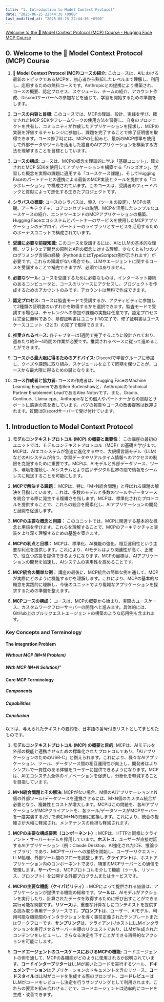 ```yaml
---
title: "1. Introduction to Model Context Protocol"
date: "2025-06-25 22:44:36 +0900"
last_modified_at: "2025-06-25 22:44:36 +0900"
---
```


[Welcome to the 🤗 Model Context Protocol (MCP) Course - Hugging Face MCP Course](https://huggingface.co/learn/mcp-course/unit0/introduction)

## 0. Welcome to the 🤗 Model Context Protocol (MCP) Course

1.  **🤗 Model Context Protocol (MCP)コースの紹介:** このコースは、AIにおける最新のトピックであるMCPを、初心者から熟知したレベルまで理解し、利用し、応用するための無料コースです。Anthropicとの提携により構築され、コースの概要、認定プロセス、スケジュール、チームの紹介、アカウント作成、Discordサーバーへの参加などを通じて、学習を開始するための準備をします。

2.  **コースの内容と目標:** このコースでは、MCPの理論、設計、実践を学び、確立されたMCP SDKやフレームワークの使用方法を習得し、自身のプロジェクトを共有し、コミュニティが作成したアプリケーションを探求し、MCPの実装を評価するチャレンジに参加し、課題を完了することで修了証明書を取得できます。コース修了時には、MCPの仕組みと、最新のMCP標準を使用して外部データやツールを活用した独自のAIアプリケーションを構築する方法を理解することを目標としています。

3.  **コースの構成:** コースは、MCPの概念を理論的に学ぶ「基礎ユニット」、確立されたMCP SDKを使用してアプリケーションを構築する「ハンズオン」、学習した概念を実際の課題に適用する「ユースケース課題」、そしてHugging Faceのパートナーとの連携による最新のMCP実装とツールを提供する「コラボレーション」で構成されています。このコースは、受講者のフィードバックと貢献によって進化する生きたプロジェクトです。

4.  **シラバスの概要:** コースのシラバスは、導入（ツールの設定）、MCPの基礎、アーキテクチャ、コアコンセプトの説明、MCPを活用したシンプルなユースケースの紹介、エンドツーエンドのMCPアプリケーションの構築、Hugging Faceエコシステムとパートナーのサービスを使用したMCPアプリケーションのデプロイ、パートナーのライブラリとサービスを活用するためのボーナスユニットで構成されています。

5.  **受講に必要な前提知識:** このコースを受講するには、AIとLLMの基本的な理解、ソフトウェア開発の原則とAPIの概念に対する理解、少なくとも1つのプログラミング言語の経験（PythonまたはTypeScriptの例が示されます）が必要です。これらの知識がない場合でも、LLMやエージェントに関するコースを受講することで補完できますが、必須ではありません。

6.  **必要なツール:** コースを受講するために必要なものは、インターネット接続のあるコンピュータと、コースのリソースにアクセスし、プロジェクトを作成するためのアカウントのみです。アカウントは無料で作成できます。

7.  **認定プロセス:** コースは監査モードで受講するか、アクティビティに参加して2種類の証明書のいずれかを取得するかを選択できます。監査モードで受講する場合は、チャレンジへの参加や課題の実施は任意です。認定プロセスは完全に無料であり、基礎証明書はユニット1の完了で、修了証明書はユースケースユニット（2と3）の完了で取得できます。

8.  **推奨されるペース:** 各チャプターは1週間で完了するように設計されており、週あたり約3〜4時間の作業が必要です。推奨されるペースに従って進めることができます。

9.  **コースから最大限に得るためのアドバイス:** Discordで学習グループに参加し、クイズや課題に取り組み、スケジュールを立てて同期を保つことが、コースから最大限に得るための鍵となります。

10. **コース作成者と協力者:** コースの作成者は、Hugging FaceのMachine Learning EngineerであるBen Burtenshawと、AnthropicのTechnical Partner Enablement LeadであるAlex Notovです。また、Gradio、Continue、Llama.cpp、Anthropicなどの個人やパートナーからの貢献とサポートに感謝の意を表しています。バグの報告やコースの改善提案は歓迎されます。質問はDiscordサーバーで受け付けています。

## 1. Introduction to Model Context Protocol

1.  **モデルコンテキストプロトコル (MCP) の概要と重要性：** この講座の最初のユニットでは、モデルコンテキストプロトコル（MCP）の基礎を学びます。MCPは、AIエコシステムが急速に進化する中で、大規模言語モデル（LLM）などのAIシステムが持つ、学習データやリアルタイム情報へのアクセスの制限を克服するために重要です。MCPは、AIモデルと外部データソース、ツール、環境を接続し、AIシステムとより広いデジタル世界の間で情報をシームレスに転送することを可能にします。

2.  **MCPで解決する課題：** MCPは、特に「M×N統合問題」と呼ばれる課題の解決を目指しています。これは、多数のモデルと多数のツールやデータソースを統合する際に発生する複雑さを指します。MCPは、標準化されたプロトコルを提供することで、これらの統合を簡素化し、AIアプリケーションの開発と展開を促進します。

3.  **MCPの主要な概念と用語：** このユニットでは、MCPに関連する基本的な概念と用語を学びます。これらを理解することで、MCPのアーキテクチャと実装をより深く理解するための基盤を築きます。

4.  **MCPの利点と目標：** MCPは、標準化、AI機能の強化、相互運用性という主要な利点を提供します。これにより、AIモデルはより関連性が高く、正確で、役立つ応答を提供できるようになります。MCPの目標は、AIアプリケーションの開発を加速し、AIシステムの実用性を高めることです。

5.  **MCP統合の簡単な例：** 講座の最後に、MCP統合の簡単な例を通して、MCPが実際にどのように機能するかを理解します。これにより、MCPの基本的な概念を実践的に理解し、今後のユニットでより複雑なアプリケーションを探求するための準備を整えます。

6.  **MCPコースの構成：** コースは、MCPの概要から始まり、実際のユースケース、カスタムワークフローサーバーの開発へと進みます。具体的には、GitHub上のプルリクエストエージェントの構築のような応用例も含まれます。


### Key Concepts and Terminology
#### The Integration Problem
##### Without MCP (M×N Problem)
##### With MCP (M+N Solution)"
#### Core MCP Terminology
##### Components
##### Capabilities
##### Conclusion

以下は、与えられたテキストの要約を、日本語の番号付きリストとしてまとめたものです。

1.  **モデルコンテキストプロトコル (MCP) の概要と目的:** MCPは、AIモデルを外部の機能と連携させるための標準化されたプロトコルであり、「AIアプリケーションのためのUSB-C」と例えられます。これにより、様々なAIアプリケーション、ツール、データソース間の相互運用性が向上し、開発者はよりシンプルで一貫性のある体験をユーザーに提供できるようになります。MCPは、AIエコシステム全体のイノベーションを促進し、分断化を軽減することを目指しています。

2.  **M×N統合問題とその解決:** MCPがない場合、M個のAIアプリケーションとN個の外部ツール/データソースを連携させるには、M×N個のカスタム統合が必要となり、複雑性とコストが増大します。MCPはこの問題を、各AIアプリケーションがMCPクライアントを、各ツール/データソースがMCPサーバーを一度実装するだけで済むM+Nの問題に変換します。これにより、統合の複雑さが大幅に軽減され、メンテナンスの負担も軽減されます。

3.  **MCPの主要な構成要素（コンポーネント）:** MCPは、HTTPと同様にクライアント・サーバーモデルを採用しています。**ホスト**は、ユーザーが直接対話するAIアプリケーション（例：Claude Desktop、AI強化されたIDE、推論ライブラリ）であり、MCPサーバーへの接続を開始し、ユーザーリクエスト、LLM処理、外部ツール間のフローを調整します。**クライアント**は、ホストアプリケーション内のコンポーネントであり、特定のMCPサーバーとの通信を管理します。**サーバー**は、MCPプロトコルを介して機能（ツール、リソース、プロンプト）を公開する外部プログラムまたはサービスです。

4.  **MCPの主要な機能（ケイパビリティ）:** MCPによって提供される価値は、アプリケーションが提供する機能の総和です。**ツール**は、AIモデルがアクションを実行したり、計算されたデータを取得するために呼び出すことができる実行可能な関数です。**リソース**は、重要な計算なしにコンテキストを提供する読み取り専用データソースです。**プロンプト**は、ユーザー、AIモデル、利用可能な機能間のインタラクションを導く事前定義されたテンプレートまたはワークフローです。**サンプリング**は、クライアント/ホストにLLMインタラクションを実行させるサーバー主導のリクエストであり、LLMが生成されたコンテンツをレビューし、さらなる決定を下すことができる再帰的なアクションを可能にします。

5.  **コードエージェントのユースケースにおけるMCPの機能:** コードエージェントの例を通して、MCPの各機能がどのように使用されるか説明されています。**コードインタープリター**はLLMが書いたコードを実行するツール、**ドキュメンテーション**はアプリケーションのドキュメントを含むリソース、**コードスタイル**はLLMがコードを生成する際のプロンプト、**コードレビュー**はLLMがコードをレビューし決定を行うサンプリングとして利用されます。これらの要素を組み合わせることで、コードエージェントは効率的にコードを生成・改善できます。

